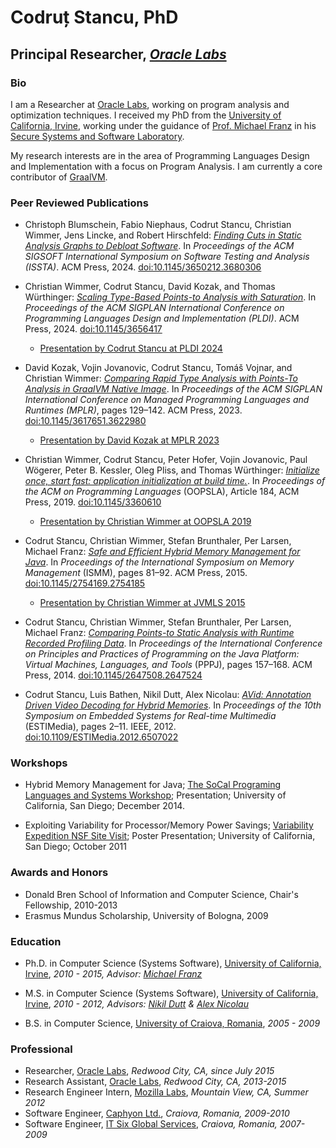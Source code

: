 # Codruț Stancu, PhD

## Principal Researcher, _[Oracle Labs](http://labs.oracle.com/)_

### Bio

I am a Researcher at [Oracle Labs](http://labs.oracle.com), working on program analysis and optimization techniques.
I received my PhD from the [University of California, Irvine](http://uci.edu), working under the guidance of [Prof. Michael Franz](http://www.michaelfranz.com) in his [Secure Systems and Software Laboratory](http://www.ssllab.org).

My research interests are in the area of Programming Languages Design and Implementation with a focus on Program Analysis. I am currently a core contributor of [GraalVM](https://github.com/oracle/graal).

### Peer Reviewed Publications

- Christoph Blumschein, Fabio Niephaus, Codrut Stancu, Christian Wimmer, Jens Lincke, and Robert Hirschfeld: [_Finding Cuts in Static Analysis Graphs to Debloat Software_](papers/issta24main-p124-p-85f6731c5b-78970-submitted.pdf). In _Proceedings of the ACM SIGSOFT International Symposium on Software Testing and Analysis (ISSTA)_. ACM Press, 2024. [doi:10.1145/3650212.3680306](https://dl.acm.org/doi/10.1145/3650212.3680306)

- Christian Wimmer, Codrut Stancu, David Kozak, and Thomas Würthinger: [_Scaling Type-Based Points-to Analysis with Saturation_](papers/pldi24main-p251-p-89d83f7443-75213-final.pdf). In _Proceedings of the ACM SIGPLAN International Conference on Programming Languages Design and Implementation (PLDI)_. ACM Press, 2024. [doi:10.1145/3656417](https://dl.acm.org/doi/10.1145/3656417)
  - [Presentation by Codrut Stancu at PLDI 2024](https://www.youtube.com/watch?v=cJ7ldLgQJ0E)

- David Kozak, Vojin Jovanovic, Codrut Stancu, Tomáš Vojnar, and Christian Wimmer: [_Comparing Rapid Type Analysis with Points-To Analysis in GraalVM Native Image_](papers/3617651.3622980.pdf). In _Proceedings of the ACM SIGPLAN International Conference on Managed Programming Languages and Runtimes (MPLR)_, pages 129–142. ACM Press, 2023. [doi:10.1145/3617651.3622980](https://doi.org/10.1145/3617651.3622980)
  - [Presentation by David Kozak at MPLR 2023](https://www.youtube.com/watch?v=yJierMrYF3s)

- Christian Wimmer, Codrut Stancu, Peter Hofer, Vojin Jovanovic, Paul Wögerer, Peter B. Kessler, Oleg Pliss, and Thomas Würthinger: _[Initialize once, start fast: application initialization at build time.](papers/3360610.pdf)_. In _Proceedings of the ACM on Programming Languages_ (OOPSLA), Article 184, ACM Press, 2019. [doi:10.1145/3360610](https://doi.org/10.1145/3360610)
  - [Presentation by Christian Wimmer at OOPSLA 2019](https://www.youtube.com/watch?v=L6cGWDd3ZJc)

- Codrut Stancu, Christian Wimmer, Stefan Brunthaler, Per Larsen, Michael Franz: _[Safe and Efficient Hybrid Memory Management for Java](papers/p81-stancu.pdf)_. In _Proceedings of the International Symposium on Memory Management_ (ISMM), pages 81–92. ACM Press, 2015. [doi:10.1145/2754169.2754185](http://dx.doi.org/10.1145/2754169.2754185)
  - [Presentation by Christian Wimmer at JVMLS 2015](https://www.youtube.com/watch?v=3JphI1Z0MTk)

- Codrut Stancu, Christian Wimmer, Stefan Brunthaler, Per Larsen, Michael Franz: _[Comparing Points-to Static Analysis with Runtime Recorded Profiling Data](papers/p157-stancu.pdf)_. In _Proceedings of the International Conference on Principles and Practices of Programming on the Java Platform: Virtual Machines, Languages, and Tools_ (PPPJ), pages 157–168. ACM Press, 2014. [doi:10.1145/2647508.2647524](http://dx.doi.org/10.1145/2647508.2647524)

- Codrut Stancu, Luis Bathen, Nikil Dutt, Alex Nicolau: _[AVid: Annotation Driven Video Decoding for Hybrid Memories](papers/06507022.pdf)_. In _Proceedings of the 10th Symposium on Embedded Systems for Real-time Multimedia_ (ESTIMedia), pages 2–11. IEEE, 2012. [doi:10.1109/ESTIMedia.2012.6507022](http://dx.doi.org/10.1109/ESTIMedia.2012.6507022)

### Workshops

- Hybrid Memory Management for Java; [The SoCal Programing Languages and Systems Workshop](http://socalpls.org/); Presentation; University of California, San Diego; December 2014.

- Exploiting Variability for Processor/Memory Power Savings; [Variability Expedition NSF Site Visit](http://www.variability.org); Poster Presentation; University of California, San Diego; October 2011

### Awards and Honors

- Donald Bren School of Information and Computer Science, Chair's Fellowship, 2010-2013
- Erasmus Mundus Scholarship, University of Bologna, 2009

### Education

- Ph.D. in Computer Science (Systems Software), [University of California, Irvine](http://uci.edu/), _2010 - 2015, Advisor: [Michael Franz](http://www.michaelfranz.com/)_

- M.S. in Computer Science (Systems Software), [University of California, Irvine](http://uci.edu/), _2010 - 2012, Advisors: [Nikil Dutt](http://www.ics.uci.edu/~dutt/) & [Alex Nicolau](http://www.ics.uci.edu/~nicolau/)_

- B.S. in Computer Science, [University of Craiova, Romania](http://software.ucv.ro/en/), _2005 - 2009_


### Professional

- Researcher, [Oracle Labs](http://labs.oracle.com/), _Redwood City, CA, since July 2015_
- Research Assistant, [Oracle Labs](http://labs.oracle.com/), _Redwood City, CA, 2013-2015_
- Research Engineer Intern, [Mozilla Labs](http://mozillalabs.com/), _Mountain View, CA, Summer 2012_
- Software Engineer, [Caphyon Ltd.](http://www.caphyon.com/), _Craiova, Romania, 2009-2010_
- Software Engineer, [IT Six Global Services](https://www.itsix.com/), _Craiova, Romania, 2007-2009_
